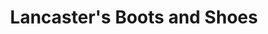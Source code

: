 ---
title: "Lancaster's Boots and Shoes"
url: /grange-over-sands/lancasters-boots-and-shoes/
shop: outdoor
---